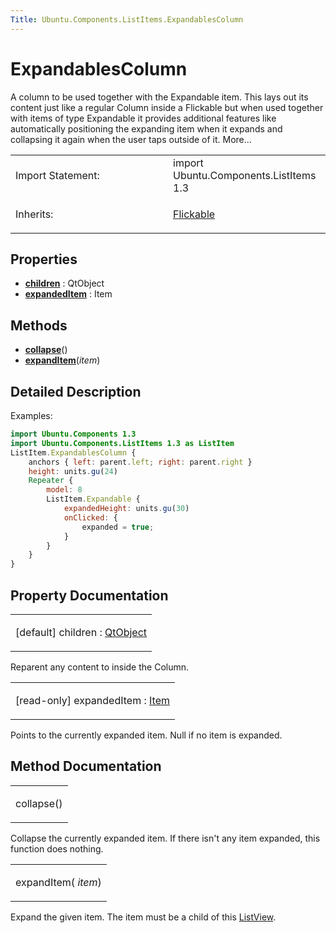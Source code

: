 ```yaml
---
Title: Ubuntu.Components.ListItems.ExpandablesColumn
---
```

        
ExpandablesColumn
=================

<span class="subtitle"></span>
A column to be used together with the Expandable item. This lays out its content just like a regular Column inside a Flickable but when used together with items of type Expandable it provides additional features like automatically positioning the expanding item when it expands and collapsing it again when the user taps outside of it. More...

<table>
<colgroup>
<col width="50%" />
<col width="50%" />
</colgroup>
<tbody>
<tr class="odd">
<td>Import Statement:</td>
<td>import Ubuntu.Components.ListItems 1.3</td>
</tr>
<tr class="even">
<td>Inherits:</td>
<td><p><a href="../sdk-14.10/QtQuick.Flickable.md">Flickable</a></p></td>
</tr>
</tbody>
</table>

<span id="properties"></span>
Properties
----------

-   ****[children](#children-prop)**** : QtObject
-   ****[expandedItem](#expandedItem-prop)**** : Item

<span id="methods"></span>
Methods
-------

-   ****[collapse](#collapse-method)****()
-   ****[expandItem](#expandItem-method)****(*item*)

<span id="details"></span>
Detailed Description
--------------------

Examples:

``` qml
import Ubuntu.Components 1.3
import Ubuntu.Components.ListItems 1.3 as ListItem
ListItem.ExpandablesColumn {
    anchors { left: parent.left; right: parent.right }
    height: units.gu(24)
    Repeater {
        model: 8
        ListItem.Expandable {
            expandedHeight: units.gu(30)
            onClicked: {
                expanded = true;
            }
        }
    }
}
```

Property Documentation
----------------------

<table>
<colgroup>
<col width="100%" />
</colgroup>
<tbody>
<tr class="odd">
<td><p><span id="children-prop"></span><span class="qmldefault">[default] </span><span class="name">children</span> : <span class="type"><a href="../sdk-14.10/QtQml.QtObject.md">QtObject</a></span></p></td>
</tr>
</tbody>
</table>

Reparent any content to inside the Column.

<table>
<colgroup>
<col width="100%" />
</colgroup>
<tbody>
<tr class="odd">
<td><p><span id="expandedItem-prop"></span><span class="qmlreadonly">[read-only] </span><span class="name">expandedItem</span> : <span class="type"><a href="../sdk-14.10/QtQuick.Item.md">Item</a></span></p></td>
</tr>
</tbody>
</table>

Points to the currently expanded item. Null if no item is expanded.

Method Documentation
--------------------

<table>
<colgroup>
<col width="100%" />
</colgroup>
<tbody>
<tr class="odd">
<td><p><span id="collapse-method"></span><span class="name">collapse</span>()</p></td>
</tr>
</tbody>
</table>

Collapse the currently expanded item. If there isn't any item expanded, this function does nothing.

<table>
<colgroup>
<col width="100%" />
</colgroup>
<tbody>
<tr class="odd">
<td><p><span id="expandItem-method"></span><span class="name">expandItem</span>( <em>item</em>)</p></td>
</tr>
</tbody>
</table>

Expand the given item. The item must be a child of this [ListView](../../sdk-14.10/QtQuick.ListView.md).

